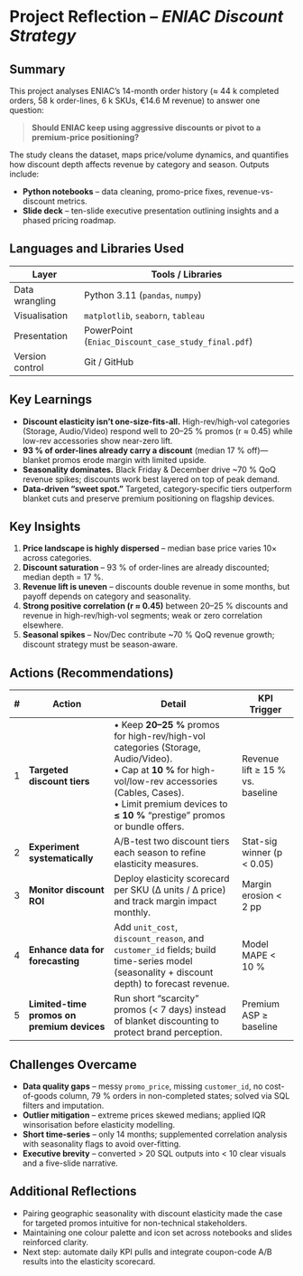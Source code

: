 # Project Reflection – *ENIAC Discount Strategy*

## Summary
This project analyses ENIAC’s 14-month order history (≈ 44 k completed orders, 58 k order-lines, 6 k SKUs, €14.6 M revenue) to answer one question:

> **Should ENIAC keep using aggressive discounts or pivot to a premium-price positioning?**

The study cleans the dataset, maps price/volume dynamics, and quantifies how discount depth affects revenue by category and season. Outputs include:

* **Python notebooks** – data cleaning, promo-price fixes, revenue-vs-discount metrics.  
* **Slide deck** – ten-slide executive presentation outlining insights and a phased pricing roadmap.

## Languages and Libraries Used
| Layer | Tools / Libraries |
|-------|-------------------|
| Data wrangling | Python 3.11 (`pandas`, `numpy`) |
| Visualisation | `matplotlib`, `seaborn`, `tableau` |
| Presentation | PowerPoint (`Eniac_Discount_case_study_final.pdf`) |
| Version control | Git / GitHub |

## Key Learnings
* **Discount elasticity isn’t one-size-fits-all.** High-rev/high-vol categories (Storage, Audio/Video) respond well to 20–25 % promos (r ≈ 0.45) while low-rev accessories show near-zero lift.  
* **93 % of order-lines already carry a discount** (median 17 % off)—blanket promos erode margin with limited upside.  
* **Seasonality dominates.** Black Friday & December drive ~70 % QoQ revenue spikes; discounts work best layered on top of peak demand.  
* **Data-driven “sweet spot.”** Targeted, category-specific tiers outperform blanket cuts and preserve premium positioning on flagship devices.

## Key Insights
1. **Price landscape is highly dispersed** – median base price varies 10× across categories.  
2. **Discount saturation** – 93 % of order-lines are already discounted; median depth = 17 %.  
3. **Revenue lift is uneven** – discounts double revenue in some months, but payoff depends on category and seasonality.  
4. **Strong positive correlation (r ≈ 0.45)** between 20–25 % discounts and revenue in high-rev/high-vol segments; weak or zero correlation elsewhere.  
5. **Seasonal spikes** – Nov/Dec contribute ~70 % QoQ revenue growth; discount strategy must be season-aware.  

## Actions (Recommendations)
| # | Action | Detail | KPI Trigger |
|---|--------|--------|-------------|
| 1 | **Targeted discount tiers** | • Keep **20–25 %** promos for high-rev/high-vol categories (Storage, Audio/Video).<br>• Cap at **10 %** for high-vol/low-rev accessories (Cables, Cases).<br>• Limit premium devices to **≤ 10 %** “prestige” promos or bundle offers. | Revenue lift ≥ 15 % vs. baseline |
| 2 | **Experiment systematically** | A/B-test two discount tiers each season to refine elasticity measures. | Stat-sig winner (p < 0.05) |
| 3 | **Monitor discount ROI** | Deploy elasticity scorecard per SKU (Δ units / Δ price) and track margin impact monthly. | Margin erosion < 2 pp |
| 4 | **Enhance data for forecasting** | Add `unit_cost`, `discount_reason`, and `customer_id` fields; build time-series model (seasonality + discount depth) to forecast revenue. | Model MAPE < 10 % |
| 5 | **Limited-time promos on premium devices** | Run short “scarcity” promos (< 7 days) instead of blanket discounting to protect brand perception. | Premium ASP ≥ baseline |

## Challenges Overcame
* **Data quality gaps** – messy `promo_price`, missing `customer_id`, no cost-of-goods column, 79 % orders in non-completed states; solved via SQL filters and imputation.  
* **Outlier mitigation** – extreme prices skewed medians; applied IQR winsorisation before elasticity modelling.  
* **Short time-series** – only 14 months; supplemented correlation analysis with seasonality flags to avoid over-fitting.  
* **Executive brevity** – converted > 20 SQL outputs into < 10 clear visuals and a five-slide narrative.

## Additional Reflections
* Pairing geographic seasonality with discount elasticity made the case for targeted promos intuitive for non-technical stakeholders.  
* Maintaining one colour palette and icon set across notebooks and slides reinforced clarity.  
* Next step: automate daily KPI pulls and integrate coupon-code A/B results into the elasticity scorecard.
